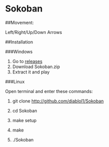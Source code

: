 # Sokoban

##Movement:

Left/Right/Up/Down Arrows

##Installation

###Windows

1. Go to <a href="https://github.com/diablol1/Sokoban/releases">releases</a>
2. Download Sokoban.zip
3. Extract it and play

###Linux


Open terminal and enter these commands:

1. git clone http://github.com/diablol1/Sokoban

2. cd Sokoban

3. make setup

4. make

5. ./Sokoban
